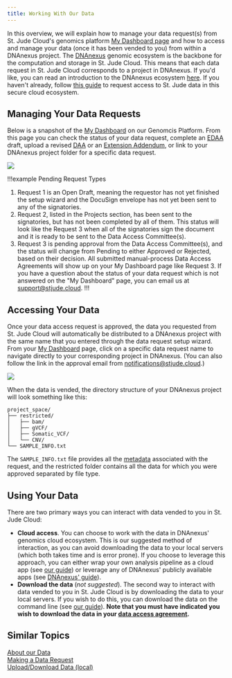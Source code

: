 ```yaml
---
title: Working With Our Data
---
```



In this overview, we will explain how to manage your data request(s) from St. Jude Cloud's genomics platform [My Dashboard page](https://platform.stjude.cloud/dashboard) and how to access and manage your data (once it has been vended to you) from within a DNAnexus project.  The [DNAnexus](https://www.dnanexus.com/) genomic ecosystem is the backbone for the computation and storage in St. Jude Cloud. This means that each data request in St. Jude Cloud corresponds to a project in DNAnexus. If you'd like, you can read an introduction to the DNAnexus ecosystem [here](https://documentation.dnanexus.com/). If you haven't already, follow [this guide](../../requesting-data/making-a-data-request) to request access to St. Jude data in this secure cloud ecosystem.


## Managing Your Data Requests

Below is a snapshot of the [My Dashboard](https://platform.stjude.cloud/dashboard) on our Genomcis Platform. From this page you can check the status of your data request, complete an [EDAA](../../requesting-data/how-to-fill-out-daa/#the-electronic-data-access-agreement-process) draft, upload a revised [DAA](../../requesting-data/how-to-fill-out-daa) or an [Extension Addendum](../how-to-fill-out-extension), or link to your DNAnexus project folder for a specific data request.

![](./docs-manage-data-page-labelled-tagged.png)
    

!!!example Pending Request Types
1. Request 1 is an Open Draft, meaning the requestor has not yet finished the setup wizard and the DocuSign envelope has not yet been sent to any of the signatories. 
2. Request 2, listed in the Projects section, has been sent to the signatories, but has not been completed by all of them. This status will look like the Request 3 when all of the signatories sign the document and it is ready to be sent to the Data Access Committee(s). 
3. Request 3 is pending approval from the Data Access Committee(s), and the status will change from Pending to either Approved or Rejected, based on their decision. All submitted manual-process Data Access Agreements will show up on your My Dashboard page like Request 3. If you have a question about the status of your data request which is not answered on the "My Dashboard" page, you can email us at [support@stjude.cloud](mailto:support@stjude.cloud).
!!!

## Accessing Your Data

Once your data access request is approved, the data you requested from St. Jude Cloud will automatically be distributed to a DNAnexus project with the same name that you entered through the data request setup wizard. From your [My Dashboard](https://platform.stjude.cloud/dashboard) page, click on a specific data request name to navigate directly to your corresponding project in DNAnexus. (You can also follow the link in the approval email from notifications@stjude.cloud.)

![](./DX-project-page.png)


When the data is vended, the directory structure of your DNAnexus project will look something like this:

```
project_space/
├── restricted/
│   ├── bam/
│   ├── gVCF/
│   ├── Somatic_VCF/
│   └── CNV/
└── SAMPLE_INFO.txt
```

The `SAMPLE_INFO.txt` file provides all the [metadata](../../about-our-data/metadata-and-clinical#metadata) associated with the request, and the restricted folder contains all the data for which you were approved separated by file type. 


## Using Your Data

There are two primary ways you can interact with data vended to you in St. Jude Cloud:

* **Cloud access**. You can choose to work with the data in DNAnexus' genomics cloud ecosystem. This is our suggested method of interaction, as you can avoid downloading the data to your local servers (which both takes time and is error prone). If you choose to leverage this approach, you can either wrap your own analysis pipeline as a cloud app (see [our guide](../../analyzing-data/creating-a-cloud-app)) or leverage any of DNAnexus' publicly available apps (see [DNAnexus' guide](https://documentation.dnanexus.com/user/running-apps-and-workflows)).
* **Download the data** (*not suggested*). The second way to interact with data vended to you in St. Jude Cloud is by downloading the data to your local servers. If you wish to do this, you can download the data on the command line (see [our guide](../../analyzing-data/command-line)). **Note that you must have indicated you wish to download the data in your [data access agreement](../../requesting-data/how-to-fill-out-daa/#the-data-access-agreement).**

## Similar Topics

[About our Data](../../about-our-data/dau-and-datasets)   
[Making a Data Request](../../requesting-data/making-a-data-request)  
[Upload/Download Data (local)](../upload-local)  
